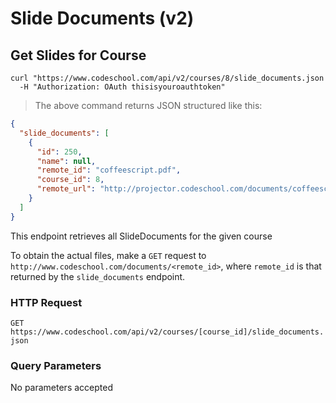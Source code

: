 # Slide Documents (v2)

## Get Slides for Course

```shell
curl "https://www.codeschool.com/api/v2/courses/8/slide_documents.json
  -H "Authorization: OAuth thisisyouroauthtoken"
```

> The above command returns JSON structured like this:

```json
{
  "slide_documents": [
    {
      "id": 250,
      "name": null,
      "remote_id": "coffeescript.pdf",
      "course_id": 8,
      "remote_url": "http://projector.codeschool.com/documents/coffeescript.pdf?site=codeschool&sso=1OFN7JAlW7Tkm6vGXORwtDdFsB_s474J39AnKgxe3kz1uxQPkQlIGaCES20jj6h8GfdnUZiQUD3ZOF2cMvLm04u8s36MYrGAo32WCYuHg_cvNhgwCnX4nbpUl65yYWYV_VPsF1tGFEplHznHbI_iFA="
    }
  ]
}
```

This endpoint retrieves all SlideDocuments for the given course

To obtain the actual files, make a `GET` request to
`http://www.codeschool.com/documents/<remote_id>`, where `remote_id` is
that returned by the `slide_documents` endpoint.

### HTTP Request

`GET
https://www.codeschool.com/api/v2/courses/[course_id]/slide_documents.json`

### Query Parameters

No parameters accepted
